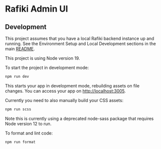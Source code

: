 # Rafiki Admin UI

## Development

This project assumes that you have a local Rafiki backend instance up and running. See the Environment Setup and Local Development sections in the main [README](../../README.md).

This project is using Node version 19.

To start the project in development mode:

```sh
npm run dev
```

This starts your app in development mode, rebuilding assets on file changes. You can access your app on [http://localhost:3005](http://localhost:3005).


Currently you need to also manually build your CSS assets:
```sh
npm run scss
```
Note this is currently using a deprecated node-sass package that requires Node version 12 to run.

To format and lint code:
```sh
npm run format
```
